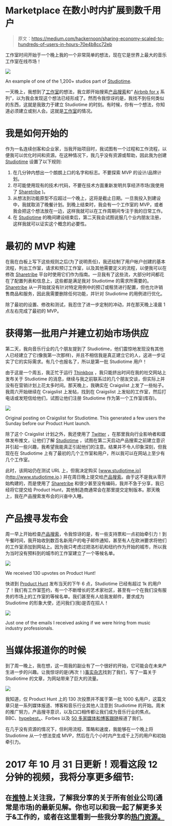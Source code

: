 # Marketplace 在数小时内扩展到数千用户

> 原文：<https://medium.com/hackernoon/sharing-economy-scaled-to-hundreds-of-users-in-hours-70e4b8cc72eb>

工作室时间开始于一个晚上我的一个非常简单的想法，现在它是世界上最大的音乐工作室在线市场！

![](img/1688164a545c215ac640b62855d720c1.png)

An example of one of the 1,200+ studios part of [Studiotime](http://www.studiotime.io).

一天晚上，我想到了[工作室](http://www.studiotime.io)的想法，我立即开始搜索[产品搜索](http://www.producthunt.com/posts/studiotime)和“ [Airbnb for x](http://www.producthunt.com/producthunt/collections/airbnb-for-x) 系列”，以为我会发现这个想法已经形成了。然而令我惊讶的是，我找不到任何类似的东西，这就是我致力于建立 Studiotime 的时刻。有时候，你有一个想法，你知道必须建立或别人会。这就是[工作室](https://hackernoon.com/tagged/studiotime)的情况。

# 我是如何开始的

作为一名连续创客和企业家，当我开始项目时，我试图有一个过程和工作流程，以便我可以优化时间和资源。在这种情况下，我几乎没有资源或帮助，因此我为创建 [Studiotime](http://www.studiotime.io) 设置了以下规则:

1.  在几分钟内想出一个朗朗上口的名字和标志。不要探索 MVP 的设计/品牌计划。
2.  尽可能使用现有的技术/代码，不要在技术方面重新发明共享经济市场(我使用了 [Sharetribe](http://bit.ly/2wD5cTG) )。
3.  从想法到功能原型不应超过一个晚上，这将是截止日期。一旦我投入到建设中，我就取消了晚餐计划。到晚上结束时，我会有一个工作室的 MVP，或者我会把这个想法放在一边，这样我就可以在工作周期间专注于我的日常工作。
4.  在 [Studiotime](http://www.studiotime.io) 的晚间建设结束后，第二天我会试图说服几个业内朋友注册，这样我就可以证实这个概念的必要性。

# 最初的 MVP 构建

在我在白板上写下这些规则之后(为了说明责任)，我还绘制了用户帐户创建的基本流程，列出工作室，请求和预订工作室，以及其他需要定义的流程，以便我可以在修改 [Sharetribe](http://bit.ly/2wD5cTG) 平台时使用它们作为指南。一旦我有了这些流，大部分时间都花在了配置列表和信息上，这些都是满足我对 Studiotime 的需求所需要的。 [Sharetribe](http://bit.ly/2wD5cTG) 从一开始就没有针对特定用例中的预订或租赁进行配置，但也允许销售商品和服务，因此我需要删除任何功能，并针对 Studiotime 的用例进行优化。

除了最初的设置、修改和测试，我忍住了进一步定制的冲动，并在那天晚上凌晨 1 点左右完成了最初的 MVP。

# 获得第一批用户并建立初始市场供应

第二天，我向音乐行业的几个朋友提到了 Studiotime，他们震惊地发现没有其他人已经建立了它(像我第一次那样)，并且不相信我是真正建立它的人，这进一步证实了它的实际需求。有几个也报名了，所以是第一批 Studiotime 用户！

由于这是一个周五，我正忙于运行 [Thinkbox](http://www.thinkbox.io) ，我只能挤出时间在我的社交网站上发布关于 Studiotime 的消息，继续与我之前联系过的几个朋友交谈，但实际上并没有在营销计划上花太多时间。那天晚上，我确实在 Craigslist 上发了一些帖子。我周六开始继续在 Craigslist 上发帖，找到在 Craigslist 上发帖的工作室，然后打电话或发短信给他们，试图让他们注册 Studiotime 作为第一个工作室(库存)。

![](img/fc66b996209175ae8fbd5ec26affbba1.png)

Original posting on Craigslist for Studiotime. This generated a few users the Sunday before our Product Hunt launch.

除了这个 Craigslist 计划之外，我还使用了 [Twitter](http://www.twitter.com/studiotimeio) ，在那里我向行业影响者和媒体发布推文，让他们了解 [Studiotime](http://www.studiotime.io) ，试图在第二天启动产品搜索之前建立意识并引起一些兴趣，我希望我能真正引起他们的注意。结果并不令人印象深刻，但我现在在 Studiotime 上有了最初的几个工作室和用户，所以我可以在网站上至少有几个工作室。

此时，该网站仍在测试 URL 上，但我决定购买 [www.studiotime.io](http://www.studiotime.io.) 并在周日晚上提交给[产品搜索](http://www.producthunt.com/posts/studiotime)。由于这不是我从零开始构建的，而是使用了 [Sharetribe](http://bit.ly/2wD5cTG) 和很少甚至没有编码，我并不急于分享，我已经将它提交给 Product Hunt，其他制造商通常会在那里提交定制版本。那天晚上，我在产品搜索发布会的兴奋中入睡。

# 产品搜寻发布会

周一早上开始检查[产品搜索](http://www.producthunt.com/posts/studiotime)，令我惊讶的是，有一些支持票和一点初始牵引力！到午餐时间，我开始收到数百名新用户的电子邮件通知，甚至有人在欧洲要求将他们的工作室添加到网站上。因为我只考虑过把洛杉矶和纽约作为开始的城市，所以我为当时没有预料到的城市的工作室建立了一个等候名单。

![](img/ffb4e47294024388efecaf2dae59bc18.png)

We received 130 upvotes on Product Hunt!

快进到 [Product Hunt](http://www.producthunt.com/posts/studiotime) 发布当天的下午 6 点，Studiotime 已经有超过 1k 的用户了！我们有工作室签约，有一个不断增长的艺术家社区，甚至有一个在我们没有服务的市场上的工作室的等候名单。我们甚至有人给我发邮件，要求成为 Studiotime 的形象大使，还问我们(我)是否在招人！

![](img/8603953ab0ea62f2b61afa4ea80548b8.png)

Just one of the emails I received asking if we were hiring from music industry professionals.

# 当媒体报道你的时候

到了周一晚上，我在想，这一周我的副业有了一个很好的开始，它可能会在未来产生进一步的兴趣。让我惊讶的是(再次！)[事实杂志](http://www.factmag.com/2015/03/30/this-site-is-airbnb-for-recording-studios/)找到了我们，写了一篇关于 Studiotime 的文章，为网站带来了巨大的流量。

![](img/e0f2761d77f81a6ec973fa6f60754ece.png)

我知道，仅 Product Hunt 上的 130 次投票并不属于第一批 1000 名用户，这篇文章只是一系列媒体报道、博客和音乐行业其他人注意到 Studiotime 的开始。周末的推广努力，产品搜寻意识，以及口口相传都让我们成为音乐行业的焦点。BBC、[hypebest、](https://hypebeast.com/2015/4/theres-an-airbnb-for-recording-studios-now)、Forbes 以及 [50 多家媒体和博客跟随](https://listings.studiotime.io/en/infos/about)报道了我们。

在几乎没有资源的情况下，但利用流程、策略和速度，我能够在一个晚上将 Studiotime 从一个想法变成 MVP，然后在几个小时内产生成千上万的用户和初始牵引力。

# 2017 年 10 月 31 日更新！观看这段 12 分钟的视频，我将分享更多细节:

## 在[推特](https://twitter.com/Yoroomie)上关注我，了解我分享的关于所有创业公司(通常是市场)的最新见解。你也可以和我一起了解更多关于&工作的，或者在这里看到一些我分享的[热门资源。](https://www.iammikewilliams.com/#resources)